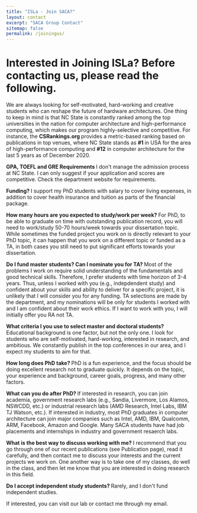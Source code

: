 ```yaml
---
title: "ISLa - Join SACA?"
layout: contact
excerpt: "SACA Group Contact"
sitemap: false
permalink: /joiningus/
---
```


# Interested in Joining ISLa? Before contacting us, please read the following.

We are always looking for self-motivated, hard-working and creative students who can reshape the future of hardware architectures. One thing to keep in mind is that NC State is constantly ranked among the top universities in the nation for computer architecture and high-performance computing, which makes our program highly-selective and competitive. For instance, the <b> CSRankings.org </b> provides a metric-based ranking based on publications in top venues, where NC State stands as  <b> #1 </b> in USA for the area of high-performance computing and  <b>#12</b> in computer architecture for the last 5 years as of December 2020.

<b> GPA, TOEFL and GRE Requirements </b>
I don't manage the admission process at NC State. I can only suggest if your application and scores are competitive. Check the department website for requirements.

<b> Funding?  </b>
I support my PhD students with salary to cover living expenses, in addition to cover health insurance and tuition as parts of the financial package. 

<b> How many hours are you expected to study/work per week? </b>
For PhD, to be able to graduate on time with outstanding publication record, you will need to work/study 50-70 hours/week towards your dissertation topic. While sometimes the funded project you work on is directly relevant to your PhD topic, it can happen that you work on a different topic or funded as a TA, in both cases you still need to put significant efforts towards your dissertation. 

<b> Do I fund master students? Can I nominate you for TA? </b>
Most of the problems I work on require solid understanding of the fundamentals and good technical skills. Therefore, I prefer students with time horizon of 3-4 years. Thus, unless I worked with you (e.g., indepdendent study) and confident about your skills and ability to deliver for a specific project, it is unlikely that I will consider you for any funding. TA selections are made by the department, and my nominations will be only for students I worked with and I am confident about their work ethics. If I want to work with you, I will initially offer you RA not TA. 

<b> What criteria I you use to select master and doctoral students? </b>
Educational background is one factor, but not the only one. I look for students who are self-motivated, hard-working, interested in research, and ambitious. We constantly publish in the top conferences in our area, and I expect my students to aim for that.

<b> How long does PhD take? </b> 
PhD is a fun experience, and the focus should be doing excellent research not to graduate quickly. It depends on the topic, your experience and background, career goals, progress, and many other factors.

<b> What can you do after PhD? </b> 
If interested in research, you can join academia, government research labs (e.g., Sandia, Livermore, Los Alamos, NSWCDD, etc.) or industrial research labs (AMD Research, Intel Labs, IBM TJ Watson, etc.). If interested in industry, most PhD graduates in computer architecture can join major companies such as Intel, AMD, IBM, Qualcomm, ARM, Facebook, Amazon and Google. Many SACA students have had job placements and internships in industry and government resaerch labs.

<b> What is the best way to discuss working with me? </b>
I recommend that you go through one of our recent publications (see Publication page), read it carefully, and then contact me to discuss your interests and the current projects we work on. One another way is to take one of my classes, do well in the class, and then let me know that you are interested in doing research in this field.

<b> Do I accept independent study students? </b>
Rarely, and I don't fund independent studies. 


If interested, you can visit our lab or contact me through my email.



